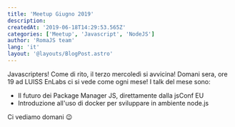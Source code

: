 ```yaml
---
title: 'Meetup Giugno 2019'
description:
createdAt: '2019-06-18T14:29:53.565Z'
categories: ['Meetup', 'Javascript', 'NodeJS']
author: 'RomaJS team'
lang: 'it'
layout: '@layouts/BlogPost.astro'
---
```


Javascripters! Come di rito, il terzo mercoledì si avvicina! Domani sera, ore 19 ad LUISS EnLabs ci si vede come ogni mese! I talk del mese sono:

- Il futuro dei Package Manager JS, direttamente dalla jsConf EU
- Introduzione all'uso di docker per sviluppare in ambiente node.js

Ci vediamo domani 😉
